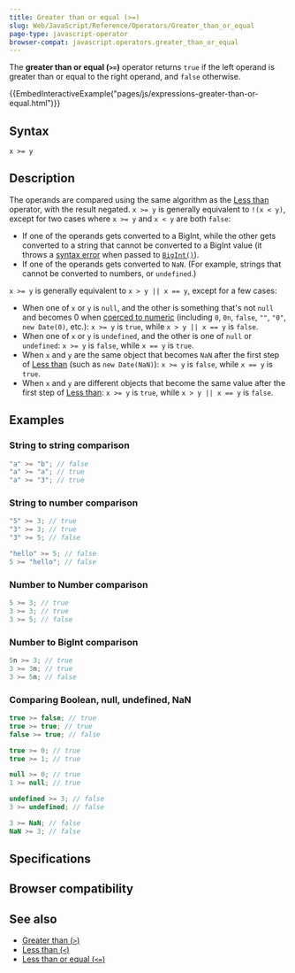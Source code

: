 ```yaml
---
title: Greater than or equal (>=)
slug: Web/JavaScript/Reference/Operators/Greater_than_or_equal
page-type: javascript-operator
browser-compat: javascript.operators.greater_than_or_equal
---
```




The **greater than or equal (`>=`)** operator returns `true` if
the left operand is greater than or equal to the right operand, and `false`
otherwise.

{{EmbedInteractiveExample("pages/js/expressions-greater-than-or-equal.html")}}

## Syntax

```js-nolint
x >= y
```

## Description

The operands are compared using the same algorithm as the [Less than](/Web/JavaScript/Reference/Operators/Less_than) operator, with the result negated. `x >= y` is generally equivalent to `!(x < y)`, except for two cases where `x >= y` and `x < y` are both `false`:

- If one of the operands gets converted to a BigInt, while the other gets converted to a string that cannot be converted to a BigInt value (it throws a [syntax error](/Web/JavaScript/Reference/Errors/Invalid_BigInt_syntax) when passed to [`BigInt()`](/Web/JavaScript/Reference/Global_Objects/BigInt/BigInt)).
- If one of the operands gets converted to `NaN`. (For example, strings that cannot be converted to numbers, or `undefined`.)

`x >= y` is generally equivalent to `x > y || x == y`, except for a few cases:

- When one of `x` or `y` is `null`, and the other is something that's not `null` and becomes 0 when [coerced to numeric](/Web/JavaScript/Data_structures#numeric_coercion) (including `0`, `0n`, `false`, `""`, `"0"`, `new Date(0)`, etc.): `x >= y` is `true`, while `x > y || x == y` is `false`.
- When one of `x` or `y` is `undefined`, and the other is one of `null` or `undefined`: `x >= y` is `false`, while `x == y` is `true`.
- When `x` and `y` are the same object that becomes `NaN` after the first step of [Less than](/Web/JavaScript/Reference/Operators/Less_than) (such as `new Date(NaN)`): `x >= y` is `false`, while `x == y` is `true`.
- When `x` and `y` are different objects that become the same value after the first step of [Less than](/Web/JavaScript/Reference/Operators/Less_than): `x >= y` is `true`, while `x > y || x == y` is `false`.

## Examples

### String to string comparison

```js
"a" >= "b"; // false
"a" >= "a"; // true
"a" >= "3"; // true
```

### String to number comparison

```js
"5" >= 3; // true
"3" >= 3; // true
"3" >= 5; // false

"hello" >= 5; // false
5 >= "hello"; // false
```

### Number to Number comparison

```js
5 >= 3; // true
3 >= 3; // true
3 >= 5; // false
```

### Number to BigInt comparison

```js
5n >= 3; // true
3 >= 3n; // true
3 >= 5n; // false
```

### Comparing Boolean, null, undefined, NaN

```js
true >= false; // true
true >= true; // true
false >= true; // false

true >= 0; // true
true >= 1; // true

null >= 0; // true
1 >= null; // true

undefined >= 3; // false
3 >= undefined; // false

3 >= NaN; // false
NaN >= 3; // false
```

## Specifications



## Browser compatibility



## See also

- [Greater than (`>`)](/Web/JavaScript/Reference/Operators/Greater_than)
- [Less than (`<`)](/Web/JavaScript/Reference/Operators/Less_than)
- [Less than or equal (`<=`)](/Web/JavaScript/Reference/Operators/Less_than_or_equal)
